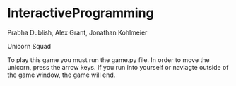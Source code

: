 # InteractiveProgramming
Prabha Dublish, Alex Grant, Jonathan Kohlmeier

Unicorn Squad

To play this game you must run the game.py file. In order to move the unicorn, press the arrow keys. If you run into yourself or naviagte outside of the game window, the game will end.

